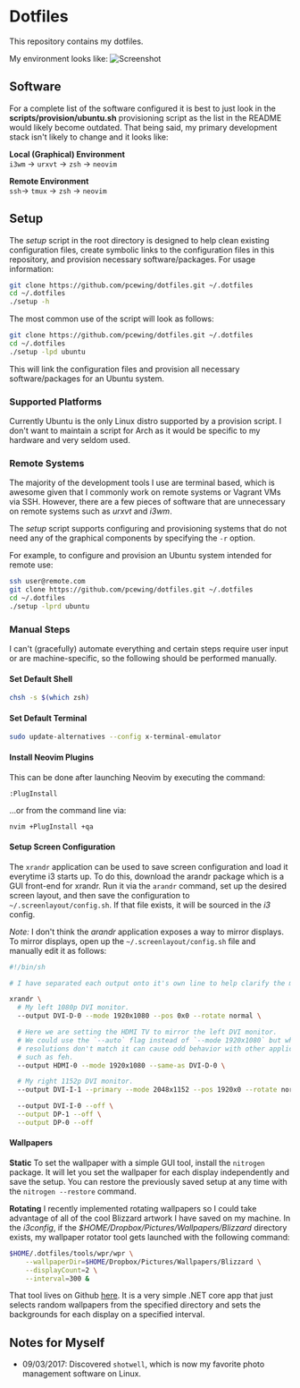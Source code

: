 # Dotfiles
This repository contains my dotfiles.

My environment looks like:
![Screenshot](./Screenshot.png)

## Software
For a complete list of the software configured it is best to just look in the
**scripts/provision/ubuntu.sh** provisioning script as the list in the README
would likely become outdated. That being said, my primary development stack
isn't likely to change and it looks like:  

**Local (Graphical) Environment**  
`i3wm` -> `urxvt` -> `zsh` -> `neovim`

**Remote Environment**  
`ssh`-> `tmux` -> `zsh` -> `neovim`

## Setup
The *setup* script in the root directory is designed to help clean existing
configuration files, create symbolic links to the configuration files in this
repository, and provision necessary software/packages. For usage information:
```bash
git clone https://github.com/pcewing/dotfiles.git ~/.dotfiles
cd ~/.dotfiles
./setup -h
```

The most common use of the script will look as follows:
```bash
git clone https://github.com/pcewing/dotfiles.git ~/.dotfiles
cd ~/.dotfiles
./setup -lpd ubuntu
```
This will link the configuration files and provision all necessary
software/packages for an Ubuntu system.

### Supported Platforms
Currently Ubuntu is the only Linux distro supported by a provision script. I
don't want to maintain a script for Arch as it would be specific to my hardware
and very seldom used.

### Remote Systems
The majority of the development tools I use are terminal based, which is awesome
given that I commonly work on remote systems or Vagrant VMs via SSH. However,
there are a few pieces of software that are unnecessary on remote systems such
as *urxvt* and *i3wm*.

The *setup* script supports configuring and provisioning systems that do not
need any of the graphical components by specifying the `-r` option.

For example, to configure and provision an Ubuntu system intended for remote
use:
```bash
ssh user@remote.com
git clone https://github.com/pcewing/dotfiles.git ~/.dotfiles
cd ~/.dotfiles
./setup -lprd ubuntu
```

### Manual Steps
I can't (gracefully) automate everything and certain steps require user input or
are machine-specific, so the following should be performed manually.

#### Set Default Shell
```bash
chsh -s $(which zsh)
```

#### Set Default Terminal
```bash
sudo update-alternatives --config x-terminal-emulator
```

#### Install Neovim Plugins
This can be done after launching Neovim by executing the command:
```
:PlugInstall
```
...or from the command line via:
```bash
nvim +PlugInstall +qa
```

#### Setup Screen Configuration
The `xrandr` application can be used to save screen configuration and load it
everytime i3 starts up. To do this, download the arandr package which is a GUI
front-end for xrandr. Run it via the `arandr` command, set up the desired screen
layout, and then save the configuration to `~/.screenlayout/config.sh`. If that
file exists, it will be sourced in the *i3* config.

*Note:* I don't think the *arandr* application exposes a way to mirror displays.
To mirror displays, open up the `~/.screenlayout/config.sh` file and manually
edit it as follows:
```bash
#!/bin/sh

# I have separated each output onto it's own line to help clarify the modifications.

xrandr \
  # My left 1080p DVI monitor.
  --output DVI-D-0 --mode 1920x1080 --pos 0x0 --rotate normal \

  # Here we are setting the HDMI TV to mirror the left DVI monitor.
  # We could use the `--auto` flag instead of `--mode 1920x1080` but when the
  # resolutions don't match it can cause odd behavior with other applications
  # such as feh.
  --output HDMI-0 --mode 1920x1080 --same-as DVI-D-0 \

  # My right 1152p DVI monitor.
  --output DVI-I-1 --primary --mode 2048x1152 --pos 1920x0 --rotate normal \

  --output DVI-I-0 --off \
  --output DP-1 --off \
  --output DP-0 --off
```

#### Wallpapers
**Static**
To set the wallpaper with a simple GUI tool, install the  `nitrogen` package. It
will let you set the wallpaper for each display independently and save the
setup. You can restore the previously saved setup at any time with the `nitrogen
--restore` command.

**Rotating**
I recently implemented rotating wallpapers so I could take advantage of all of
the cool Blizzard artwork I have saved on my machine. In the *i3config*, if the
*$HOME/Dropbox/Pictures/Wallpapers/Blizzard* directory exists, my wallpaper
rotator tool gets launched with the following command:
```bash
$HOME/.dotfiles/tools/wpr/wpr \
    --wallpaperDir=$HOME/Dropbox/Pictures/Wallpapers/Blizzard \
    --displayCount=2 \
    --interval=300 &
```

That tool lives on Github [here](https://github.com/pcewing/wpr). It is a very
simple .NET core app that just selects random wallpapers from the specified
directory and sets the backgrounds for each display on a specified interval.

## Notes for Myself
* 09/03/2017: Discovered `shotwell`, which is now my favorite photo management
  software on Linux.

